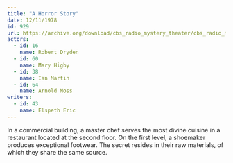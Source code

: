 ```yaml
---
title: "A Horror Story"
date: 12/11/1978
id: 929
url: https://archive.org/download/cbs_radio_mystery_theater/cbs_radio_mystery_theater-0901-0950.zip/cbs_radio_mystery_theater-0901-0950%2Fcbsrmt_0929_a_horror_story.mp3
actors:  
  - id: 16
    name: Robert Dryden  
  - id: 60
    name: Mary Higby  
  - id: 38
    name: Ian Martin  
  - id: 64
    name: Arnold Moss
writers:  
  - id: 43
    name: Elspeth Eric
---
```

In a commercial building, a master chef serves the most divine cuisine in a restaurant located at the second floor. On the first level, a shoemaker produces exceptional footwear. The secret resides in their raw materials, of which they share the same source.